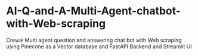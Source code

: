 # AI-Q-and-A-Multi-Agent-chatbot-with-Web-scraping
Crewai Multi agent question and answering chat bot with Web scraping using Pinecone as a Vector database and FastAPI Backend and Streamlit UI

